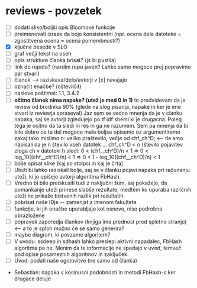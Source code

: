 # reviews - povzetek

- [ ] dodati sliko/boljši opis Bloomove funkcije
- [ ] preimenovati izraze da bojo konsistentni (npr. ocena dela datoteke = zgostitvena ocena = ocena pomembnosti?)
- [x] ključne besede v SLO
- [ ] graf večji tekst na oseh
- [ ] opis strukture članka brisat? (js bi pustila)
- [ ] link do repota? (nardim repo javen? Lahko samo mogoce prej popravimo par stvari)
- [ ] članek --> raziskava/delo/avtorji v [x] navajajo
- [ ] označit enačbe? (oštevilčit)
- [ ] naslove poštimat: 1.1, 3.4.2
- [ ] **očitno članek nima napake? (utež je med 0 in 1)** to predvidevam da je review od brodnika 90% (glede na slog pisanja, napake in ker je ene stvari iz reviewja spraseval) Jaz sem se vedno mnenja da je v clanku napaka, saj se avtorji zgledujejo po tf idf shemi ki je drugacna. Poleg tega je ocitno da ta sledi ni res in ga ne razumem. Sem pa mnenja da bi bilo dobro ce ta del mogoce malo boljse opisemo oz argumentiramo zakaj tako mislimo
	n: veliko praštevilo, večje od chf_ch^D;  <-- tle smo napisali da je n število vseh datotek ...
	chf_ch^D < n (število pojavitev zloga ch v datoteki h
	sledi: 0 < (chf__ch^D)/n < 1 => 0 < log_10((chf__ch^D)/n) < 1 => 0 < 1 - log_10((chf__ch^D)/n) < 1
- [ ] bolje opisat slike (kaj so stolpci in kaj je črta)
- [ ] Uteži bi lahko raziskali bolje, saj se v članku pojavi napaka pri računanju uteži, ki jo opišejo avtorji algoritma FbHash.
- [ ] Vredno bi bilo preiskusiti tudi z naključni šum, saj pokažejo, da pomankanje uteži prinese slabše rezultate, medtem ko uporaba različnih uteži ne prikaže bistvenih razlik pri rezultatih.
- [ ] pobrisat naše IDje -- zamenjat z imenom fakultete
- [ ] funkcije, ki jih enačbe uporabljajo kot osnovo, niso podrobno obrazložene
- [ ] popravek zaporedja člankov (knjiga ima prednost pred spletno stranjo) <-- a to je sploh možno če se samo generira?
- [ ] maybe diagram, ki povzame algoritem?
- [ ] V uvodu: ssdeep in sdhash lahko preslepi aktivni napadalec, FbHash algoritma pa ne. Menim da te informacije ne spadajo v uvod, temveč pod opise posameznih algoritmov in zaključek.
- [ ] Uvod: podati naše ugotovitve (ne samo od članka)
- Sebastian: napaka v kosinusni podobnosti in metodi FbHash-s ker drugace deluje
